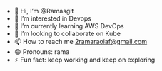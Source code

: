 - 👋 Hi, I’m @Ramasgit
- 👀 I’m interested in Devops
- 🌱 I’m currently learning AWS DevOps
- 💞️ I’m looking to collaborate on Kube 
- 📫 How to reach me 2ramaraoiaf@gmail.com
- 😄 Pronouns: rama
- ⚡ Fun fact: keep working and keep on exploring 

<!---
Ramasgit/Ramasgit is a ✨ special ✨ repository because its `README.md` (this file) appears on your GitHub profile.
You can click the Preview link to take a look at your changes.
--->
